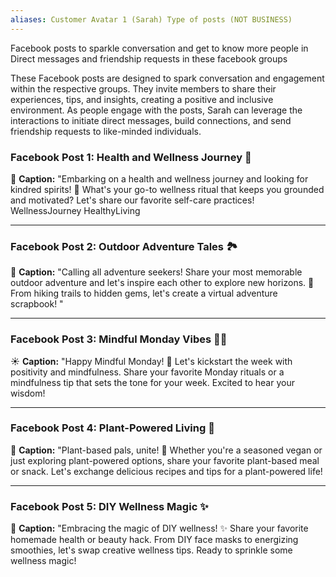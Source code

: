 ```yaml
---
aliases: Customer Avatar 1 (Sarah) Type of posts (NOT BUSINESS)
---
```

Facebook posts to sparkle conversation and get to know more people in Direct messages and friendship requests in these facebook groups

These Facebook posts are designed to spark conversation and engagement within the respective groups. They invite members to share their experiences, tips, and insights, creating a positive and inclusive environment.  As people engage with the posts, Sarah can leverage the interactions to initiate direct messages, build connections, and send friendship requests to like-minded individuals.
### **Facebook Post 1: Health and Wellness Journey 🌿**
🌟 **Caption:** "Embarking on a health and wellness journey and looking for kindred spirits! 💚 What's your go-to wellness ritual that keeps you grounded and motivated? Let's share our favorite self-care practices! WellnessJourney HealthyLiving

---

### **Facebook Post 2: Outdoor Adventure Tales 🏞️**
🚀 **Caption:** "Calling all adventure seekers! Share your most memorable outdoor adventure and let's inspire each other to explore new horizons. 🌄 From hiking trails to hidden gems, let's create a virtual adventure scrapbook! "

---

### **Facebook Post 3: Mindful Monday Vibes 🧘‍♀️**
☀️ **Caption:** "Happy Mindful Monday! 🌈 Let's kickstart the week with positivity and mindfulness. Share your favorite Monday rituals or a mindfulness tip that sets the tone for your week. Excited to hear your wisdom! 

---

### **Facebook Post 4: Plant-Powered Living 🌱**
🥗 **Caption:** "Plant-based pals, unite! 🌱 Whether you're a seasoned vegan or just exploring plant-powered options, share your favorite plant-based meal or snack. Let's exchange delicious recipes and tips for a plant-powered life! 

---

### **Facebook Post 5: DIY Wellness Magic ✨**
🌺 **Caption:** "Embracing the magic of DIY wellness! ✨ Share your favorite homemade health or beauty hack. From DIY face masks to energizing smoothies, let's swap creative wellness tips. Ready to sprinkle some wellness magic! 





